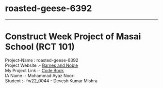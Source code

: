  <h1> roasted-geese-6392 </h1>
    <hr>
<h1>Construct Week Project of Masai School (RCT 101)</h1>
Project-Name : roasted-geese-6392 <br>
Project Website :- <a href='https://www.barnesandnoble.com/'>Barnes and Noble</a><br>
My Project Link :- <a href='https://loquacious-centaur-45f47d.netlify.app/index.html'>Code Book</a><br>
IA Name :- Mohammad Ayaz Noori<br>
Student :- fw22_0044 - Devesh Kumar Mishra<br>
